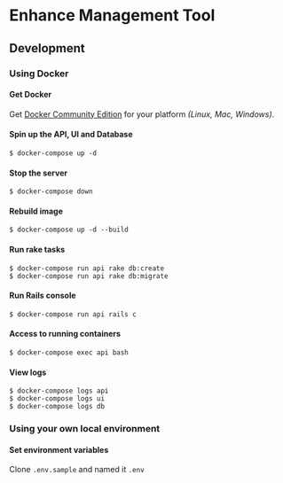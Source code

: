 # Enhance Management Tool

## Development

### Using Docker

#### Get Docker

Get [Docker Community Edition](https://www.docker.com/community-edition) for your platform *(Linux, Mac, Windows)*.

#### Spin up the API, UI and Database

```
$ docker-compose up -d
```

#### Stop the server

```
$ docker-compose down
```

#### Rebuild image

```
$ docker-compose up -d --build
```

#### Run rake tasks

```
$ docker-compose run api rake db:create
$ docker-compose run api rake db:migrate
```

#### Run Rails console

```
$ docker-compose run api rails c
```

#### Access to running containers

```
$ docker-compose exec api bash
```

#### View logs

```
$ docker-compose logs api
$ docker-compose logs ui
$ docker-compose logs db
```

### Using your own local environment

#### Set environment variables

Clone `.env.sample` and named it `.env`
